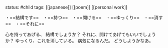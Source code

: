 status: #child 
tags: [[japanese]] [[poem]] [[personal work]]

・==結構です==　・==持つ==　・==開ける==　・==ゆっくり==　・==消す==　・==それに==  

心を持ってあげる、
結構でしょうか？
それに、開けてあげてもいいでしょうか？
ゆっくり、これを消している。
病気になるんだ。
どうしようかなあ。
